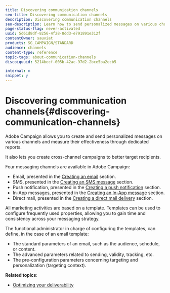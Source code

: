 ```yaml
---
title: Discovering communication channels
seo-title: Discovering communication channels
description: Discovering communication channels
seo-description: Learn how to send personalized messages on various channels and to create cross-channel campaigns to better target your recipients.
page-status-flag: never-activated
uuid: 5d61d8df-8256-4f28-8dd3-e791891e312f
contentOwner: sauviat
products: SG_CAMPAIGN/STANDARD
audience: channels
content-type: reference
topic-tags: about-communication-channels
discoiquuid: 5214becf-005b-42ac-97d2-2bce5ba2ecb5

internal: n
snippet: y
---
```


# Discovering communication channels{#discovering-communication-channels}

Adobe Campaign allows you to create and send personalized messages on various channels and measure their effectiveness through dedicated reports.

It also lets you create cross-channel campaigns to better target recipients.

Four messaging channels are available in Adobe Campaign:

* Email, presented in the [Creating an email](../../channels/using/about-emails.md) section.
* SMS, presented in the [Creating an SMS message](../../channels/using/about-sms-messages.md) section.
* Push notification, presented in the [Creating a push notification](../../channels/using/about-push-notifications.md) section.
* In-App messages, presented in the [Creating an In-App message](../../channels/using/about-in-app-messaging.md) section.
* Direct mail, presented in the [Creating a direct mail delivery](../../channels/using/about-direct-mail.md) section.

All marketing activities are based on a template. Templates can be used to configure frequently used properties, allowing you to gain time and consistency across your messaging strategy.

The functional administrator in charge of configuring the templates, can define, in the case of an email template:

* The standard parameters of an email, such as the audience, schedule, or content.
* The advanced parameters related to sending, validity, tracking, etc.
* The pre-configuration parameters concerning targeting and personalization (targeting context).

**Related topics**:

* [Optimizing your deliverability](https://docs.campaign.adobe.com/doc/standard/getting_started/en/ACS_Deliverability.html)

